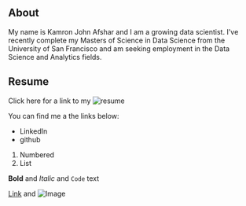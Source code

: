 ## About

My name is Kamron John Afshar and I am a growing data scientist. I've recently complete my Masters of Science in Data Science from the University of San Francisco and am seeking employment in the Data Science and Analytics fields.

## Resume

Click here for a link to my ![resume](https://docs.google.com/document/d/1aUw-Ui0MzIUnfyqpYezpSOLHpyp3JgxuV7ZBIVrVvuA/edit?usp=sharing)

You can find me a the links below:
- LinkedIn
- github

1. Numbered
2. List

**Bold** and _Italic_ and `Code` text

[Link](url) and ![Image](src)
```
